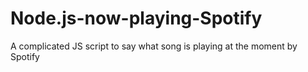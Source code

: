 # Node.js-now-playing-Spotify
A complicated JS script to say what song is playing at the moment by Spotify
